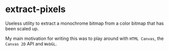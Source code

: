 # extract-pixels

Useless utility to extract a monochrome bitmap from a color bitmap that has been
scaled up.

My main motivation for writing this was to play around with `HTML Canvas`, the
`Canvas 2D` API and `WebGL`.
